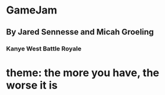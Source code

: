 # GameJam
## By Jared Sennesse and Micah Groeling
### Kanye West Battle Royale
# theme: the more you have, the worse it is
